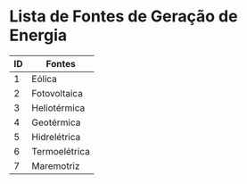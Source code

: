 # Lista de Fontes de Geração de Energia

| ID | Fontes         |
|----|--------------|
| 1  | Eólica       |
| 2  | Fotovoltaica |
| 3  | Heliotérmica |
| 4  | Geotérmica   |
| 5  | Hidrelétrica |
| 6  | Termoelétrica |
| 7  | Maremotriz   |
